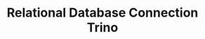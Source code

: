 ---
title: Relational Database Connection Trino
description: Examples of all valid Trino connection specs
---